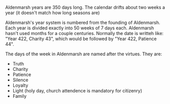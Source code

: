Aldenmarsh years are 350 days long. The calendar drifts about two weeks a year (it doesn't match how long seasons are)

Aldenmarsh's year system is numbered from the founding of Aldenmarsh. Each year is divided exactly into 50 weeks of 7 days each. Aldenmarsh hasn't used months for a couple centuries. Normally the date is writteh like: "Year 422, Charity 43", which would be followed by "Year 422, Patience 44".

The days of the week in Aldenmarsh are named after the virtues. They are:
- Truth
- Charity
- Patience
- Silence
- Loyalty
- Light (holy day, church attendence is mandatory for citizenry)
- Family
